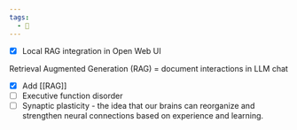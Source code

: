 ```yaml
---
tags:
  - 📓
---
```


- [x] Local RAG integration in Open Web UI

Retrieval Augmented Generation (RAG) = document interactions in LLM chat

- [x] Add [[RAG]]
- [ ] Executive function disorder
- [ ] Synaptic plasticity - the idea that our brains can reorganize and strengthen neural connections based on experience and learning.

